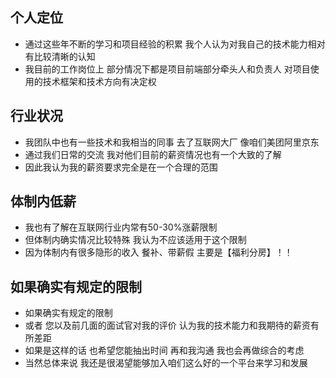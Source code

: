 ## 个人定位
- 通过这些年不断的学习和项目经验的积累 我个人认为对我自己的技术能力相对有比较清晰的认知
- 我目前的工作岗位上 部分情况下都是项目前端部分牵头人和负责人 对项目使用的技术框架和技术方向有决定权

## 行业状况
- 我团队中也有一些技术和我相当的同事 去了互联网大厂 像咱们美团阿里京东
- 通过我们日常的交流 我对他们目前的薪资情况也有一个大致的了解
- 因此我认为我的薪资要求完全是在一个合理的范围

## 体制内低薪
- 我也有了解在互联网行业内常有50-30%涨薪限制
- 但体制内确实情况比较特殊 我认为不应该适用于这个限制
- 因为体制内有很多隐形的收入 餐补、带薪假 主要是【福利分房】！！

## 如果确实有规定的限制
- 如果确实有规定的限制
- 或者 您以及前几面的面试官对我的评价 认为我的技术能力和我期待的薪资有所差距
- 如果是这样的话 也希望您能抽出时间 再和我沟通 我也会再做综合的考虑
- 当然总体来说 我还是很渴望能够加入咱们这么好的一个平台来学习和发展
